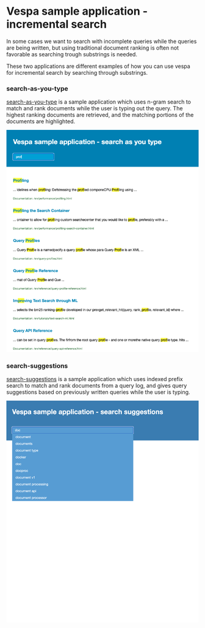 <!-- Copyright Verizon Media. Licensed under the terms of the Apache 2.0 license. See LICENSE in the project root. -->

# Vespa sample application - incremental search

In some cases we want to search with incomplete queries while the queries are being written,
but using traditional document ranking is often not favorable as searching trough substrings is needed.

These two applications are different examples of how you can use vespa for incremental search
by searching through substrings.


### search-as-you-type

[search-as-you-type](search-as-you-type) is a sample application
which uses n-gram search to match and rank documents while the user is typing out the query.
The highest ranking documents are retrieved,
and the matching portions of the documents are highlighted.

![n-gram search](img/search-as-you-type.png)


### search-suggestions

[search-suggestions](search-suggestions) is a sample application
which uses indexed prefix search to match and rank documents from a query log,
and gives query suggestions based on previously written queries while the user is typing.

![query suggestions](img/search-suggestions.png)


